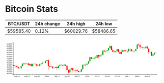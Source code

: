 # Bitcoin Stats

BTC/USDT|24h change|24h high|24h low|
|---|---|---|---|
|$59585.40|0.12%|$60029.76|$58486.65|

<img src="./chart.svg">
